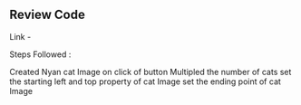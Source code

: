 ## Review Code

Link - 

Steps Followed :

Created Nyan cat Image on click of button
Multipled the number of cats
set the starting left and top property of cat Image
set the ending point of cat Image


